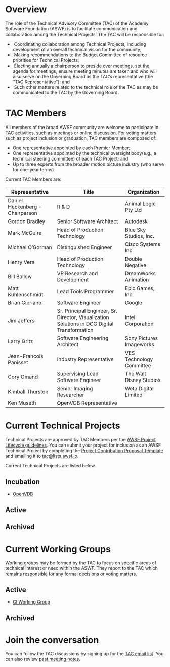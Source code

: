 # Overview

The role of the Technical Advisory Committee (TAC) of the Academy Software Foundation (ASWF) is to facilitate communication and collaboration among the Technical Projects. The TAC will be responsible for:

*  Coordinating collaboration among Technical Projects, including development of an overall technical vision for the community;
*  Making recommendations to the Budget Committee of resource priorities for Technical Projects;
*  Electing annually a chairperson to preside over meetings, set the agenda for meetings, ensure meeting minutes are taken and who will also serve on the Governing Board as the TAC’s representative (the “TAC Representative”); and
*  Such other matters related to the technical role of the TAC as may be communicated to the TAC by the Governing Board.

# TAC Members

All members of the broad AWSF community are welcome to participate in TAC activities, such as meetings or online discussion. For voting matters such as project inclusion or graduation, TAC members are composed of:

* One representative appointed by each Premier Member;
* One representative appointed by the technical oversight body(e.g., a technical steering committee) of each TAC Project; and
* Up to three experts from the broader motion picture industry (who serve for one-year terms)

Current TAC Members are:

| Representative | Title | Organization |
| -------------- | ----- | ------------ |
| Daniel Heckenberg - Chairperson | R & D | Animal Logic Pty Ltd |
| Gordon Bradley | Senior Software Architect | Autodesk |
| Mark McGuire | Head of Production Technology | Blue Sky Studios, Inc. |
| Michael O’Gorman | Distinguished Engineer | Cisco Systems Inc. |
| Henry Vera | Head of Production Technology | Double Negative |
| Bill Ballew | VP Research and Development | DreamWorks Animation |
| Matt Kuhlenschmidt | Lead Tools Programmer | Epic Games, Inc. |
| Brian Cipriano | Software Engineer | Google |
| Jim Jeffers | Sr. Principal Engineer, Sr. Director, Visualization Solutions in DCG Digital Transformation | Intel Corporation |
| Larry Gritz | Software Engineering Architect | Sony Pictures Imageworks |
| Jean-Francois Panisset | Industry Representative | VES Technology Committee |
| Cory Omand | Supervising Lead Software Engineer | The Walt Disney Studios |
| Kimball Thurston | Senior Imaging Researcher | Weta Digital Limited |
| Ken Museth | OpenVDB Representative | |

# Current Technical Projects

Technical Projects are approved by TAC Members per the [AWSF Project Lifecycle guidelines](https://github.com/AcademySoftwareFoundation/tac/blob/master/process/lifecycle.md). You can submit your project for inclusion as an AWSF Technical Project by completing the [Project Contribution Proposal Template](https://github.com/AcademySoftwareFoundation/tac/blob/master/process/proposal_template.md) and emailing it to tac@lists.awsf.io.

Current Technical Projects are listed below.

## Incubation

- [OpenVDB](https://github.com/AcademySoftwareFoundation/openvdb)

## Active

## Archived

# Current Working Groups

Working groups may be formed by the TAC to focus on specific areas of technical interest or need within the ASWF.  They report to the TAC which remains responsible for any formal decisions or voting matters.

## Active

- [CI Working Group](meetings/CI-workinggroup)

## Archived

# Join the conversation

You can follow the TAC discussions by signing up for the [TAC email list](https://lists.aswf.io/g/tac). You can also review [past meeting notes](meetings).
